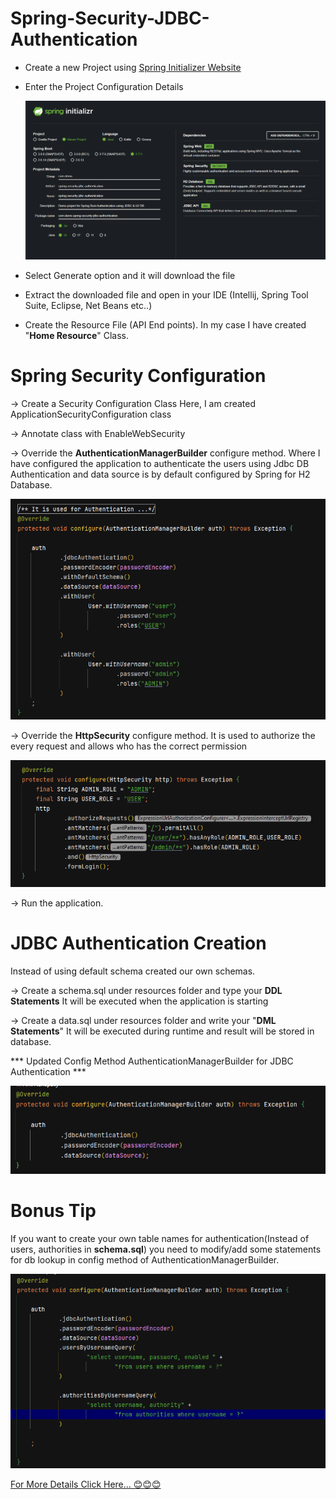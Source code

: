 # Spring-Security-JDBC-Authentication 

* Create a new Project using [Spring Initializer Website](http://start.spring.io)
* Enter the Project Configuration Details


  ![img.png](img.png)
  
* Select Generate option and it will download the file
* Extract the downloaded file and open in your IDE (Intellij, Spring Tool Suite, Eclipse, Net Beans etc..)

* Create the Resource File (API End points). In my case I have created "**Home Resource**" Class.

# Spring Security Configuration

-> Create a Security Configuration Class
    Here, I am created ApplicationSecurityConfiguration class

-> Annotate class with EnableWebSecurity

-> Override the **AuthenticationManagerBuilder** configure method. Where I have configured the application to
authenticate the users using Jdbc DB Authentication and data source is by default configured by Spring for H2 Database.

![img_1.png](img_1.png)

-> Override the **HttpSecurity** configure method. It is used to authorize the every request and allows  who has the correct permission 

![img_2.png](img_2.png)

-> Run the application.

# JDBC Authentication Creation

Instead of using default schema created our own schemas.

-> Create a schema.sql under resources folder and type your **DDL Statements** It will be executed when the application is starting

-> Create a data.sql under resources folder and write your "**DML Statements**" It will be executed during runtime and result will be stored in database.

*** Updated Config Method AuthenticationManagerBuilder for JDBC Authentication ***

![img_3.png](img_3.png)

# Bonus Tip

If you want to create your own table names for authentication(Instead of users, authorities in **schema.sql**) you need to modify/add some statements for db lookup in config method
of AuthenticationManagerBuilder.

![img_4.png](img_4.png)


[For More Details Click Here... 😊😊😊](https://docs.spring.io/spring-security/reference/servlet/authentication/passwords/jdbc.html#servlet-authentication-jdbc)